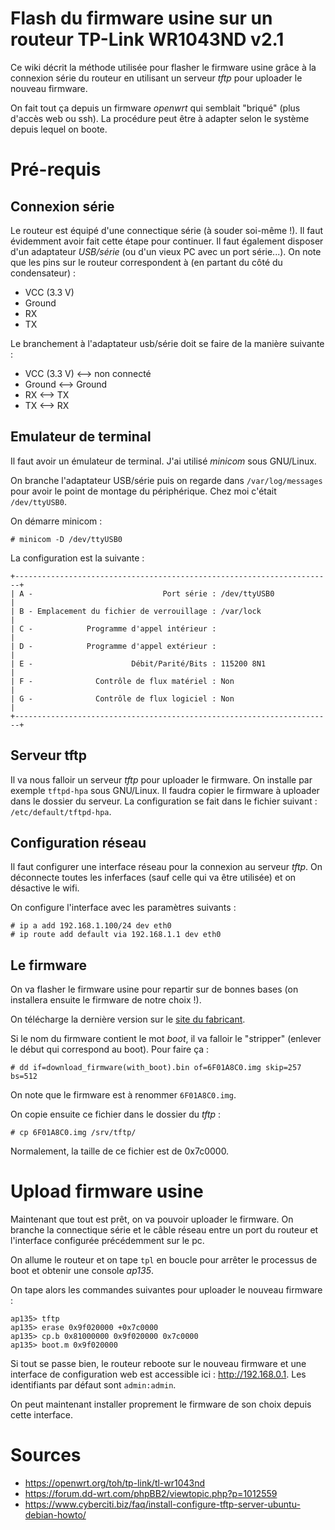 Flash du firmware usine sur un routeur TP-Link WR1043ND v2.1
============================================================

Ce wiki décrit la méthode utilisée pour flasher le firmware usine grâce à la connexion série du routeur en utilisant un serveur *tftp* pour uploader le nouveau firmware.

On fait tout ça depuis un firmware *openwrt* qui semblait "briqué" (plus d'accès web ou ssh). La procédure peut être à adapter selon le système depuis lequel on boote.

# Pré-requis
## Connexion série
Le routeur est équipé d'une connectique série (à souder soi-même !). Il faut évidemment avoir fait cette étape pour continuer. Il faut également disposer d'un adaptateur *USB/série* (ou d'un vieux PC avec un port série...).
On note que les pins sur le routeur correspondent à (en partant du côté du condensateur) :
* VCC (3.3 V)
* Ground
* RX
* TX

Le branchement à l'adaptateur usb/série doit se faire de la manière suivante :
* VCC (3.3 V) <--> non connecté
* Ground <--> Ground
* RX <--> TX
* TX <--> RX

## Emulateur de terminal
Il faut avoir un émulateur de terminal. J'ai utilisé *minicom* sous GNU/Linux.

On branche l'adaptateur USB/série puis on regarde dans `/var/log/messages` pour avoir le point de montage du périphérique. Chez moi c'était `/dev/ttyUSB0`.

On démarre minicom :
```
# minicom -D /dev/ttyUSB0
```

La configuration est la suivante :
```                                                  
+-----------------------------------------------------------------------+         
| A -                             Port série : /dev/ttyUSB0             |         
| B - Emplacement du fichier de verrouillage : /var/lock                |         
| C -            Programme d'appel intérieur :                          |         
| D -            Programme d'appel extérieur :                          |         
| E -                      Débit/Parité/Bits : 115200 8N1               |         
| F -              Contrôle de flux matériel : Non                      |         
| G -              Contrôle de flux logiciel : Non                      |                 
+-----------------------------------------------------------------------+
```

## Serveur tftp
Il va nous falloir un serveur *tftp* pour uploader le firmware.
On installe par exemple `tftpd-hpa` sous GNU/Linux.
Il faudra copier le firmware à uploader dans le dossier du serveur.
La configuration se fait dans le fichier suivant : `/etc/default/tftpd-hpa`.

## Configuration réseau
Il faut configurer une interface réseau pour la connexion au serveur *tftp*.
On déconnecte toutes les inferfaces (sauf celle qui va être utilisée) et on désactive le wifi.

On configure l'interface avec les paramètres suivants :
```
# ip a add 192.168.1.100/24 dev eth0
# ip route add default via 192.168.1.1 dev eth0
```

## Le firmware
On va flasher le firmware usine pour repartir sur de bonnes bases (on installera ensuite le firmware de notre choix !).

On télécharge la dernière version sur le [site du fabricant](https://www.tp-link.com/fr/support/download/tl-wr1043nd/v2/).

Si le nom du firmware contient le mot *boot*, il va falloir le "stripper" (enlever le début qui correspond au boot). Pour faire ça :
```
# dd if=download_firmware(with_boot).bin of=6F01A8C0.img skip=257 bs=512
```
On note que le firmware est à renommer `6F01A8C0.img`.

On copie ensuite ce fichier dans le dossier du *tftp* :
```
# cp 6F01A8C0.img /srv/tftp/
```

Normalement, la taille de ce fichier est de 0x7c0000.

# Upload firmware usine
Maintenant que tout est prêt, on va pouvoir uploader le firmware. On branche la connectique série et le câble réseau entre un port du routeur et l'interface configurée précédemment sur le pc.

On allume le routeur et on tape `tpl` en boucle pour arrêter le processus de boot et obtenir une console *ap135*.

On tape alors les commandes suivantes pour uploader le nouveau firmware :
```
ap135> tftp
ap135> erase 0x9f020000 +0x7c0000
ap135> cp.b 0x81000000 0x9f020000 0x7c0000
ap135> boot.m 0x9f020000
```

Si tout se passe bien, le routeur reboote sur le nouveau firmware et une interface de configuration web est accessible ici : http://192.168.0.1. Les identifiants par défaut sont `admin:admin`.

On peut maintenant installer proprement le firmware de son choix depuis cette interface.

# Sources
* https://openwrt.org/toh/tp-link/tl-wr1043nd
* https://forum.dd-wrt.com/phpBB2/viewtopic.php?p=1012559
* https://www.cyberciti.biz/faq/install-configure-tftp-server-ubuntu-debian-howto/
